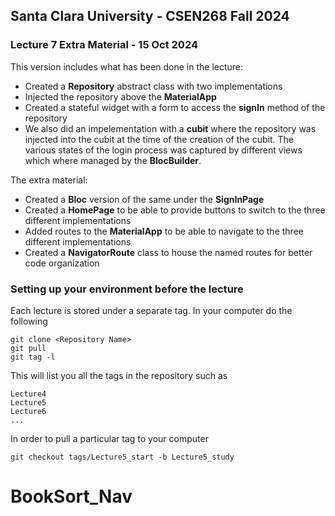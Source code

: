 ## Santa Clara University - CSEN268 Fall 2024

### Lecture 7 Extra Material - 15 Oct 2024

This version includes what has been done in the lecture:

- Created a **Repository** abstract class with two implementations
- Injected the repository above the **MaterialApp**
- Created a stateful widget with a form to access the **signIn** method of the repository
- We also did an impelementation with a **cubit** where the repository was injected 
into the cubit at the time of the creation of the cubit. The various states of the login process was captured by 
different views which where managed by the **BlocBuilder**.

The extra material:

- Created a **Bloc** version of the same under the **SignInPage**
- Created a **HomePage** to be able to provide buttons to switch to the three different implementations
- Added routes to the **MaterialApp** to be able to navigate to the three different implementations
- Created a **NavigatorRoute** class to house the named routes for better code organization

### Setting up your environment before the lecture

Each lecture is stored under a separate tag. In your computer do the following

    git clone <Repository Name>
    git pull
    git tag -l

This will list you all the tags in the repository such as

    Lecture4
    Lecture5
    Lecture6
    ...

In order to pull a particular tag to your computer

    git checkout tags/Lecture5_start -b Lecture5_study



# BookSort_Nav

